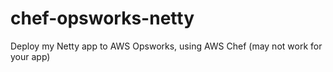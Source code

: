 # chef-opsworks-netty
Deploy my Netty app to AWS Opsworks, using AWS Chef (may not work for your app)
